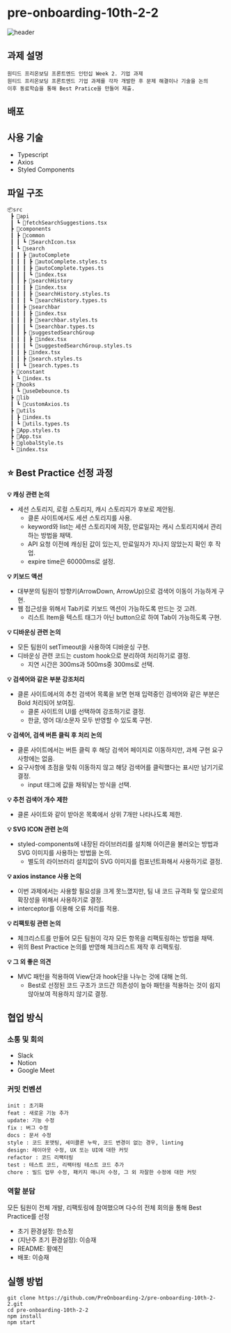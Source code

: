 # pre-onboarding-10th-2-2

![header](https://capsule-render.vercel.app/api?type=Rounded&color=auto&height=150&section=header&text=wanted-pre-onboarding-frontend&fontSize=40)

## 과제 설명

```
원티드 프리온보딩 프론트엔드 인턴십 Week 2. 기업 과제
원티드 프리온보딩 프론트엔드 기업 과제를 각자 개발한 후 문제 해결이나 기술을 논의
이후 동료학습을 통해 Best Pratice을 만들어 제출.
```

## 배포

[]()

## 사용 기술

- Typescript
- Axios
- Styled Components

## 파일 구조

```bash
📦src
 ┣ 📂api
 ┃ ┗ 📜fetchSearchSuggestions.tsx
 ┣ 📂components
 ┃ ┣ 📂common
 ┃ ┃ ┗ 📜SearchIcon.tsx
 ┃ ┗ 📂search
 ┃ ┃ ┣ 📂autoComplete
 ┃ ┃ ┃ ┣ 📜autoComplete.styles.ts
 ┃ ┃ ┃ ┣ 📜autoComplete.types.ts
 ┃ ┃ ┃ ┗ 📜index.tsx
 ┃ ┃ ┣ 📂searchHistory
 ┃ ┃ ┃ ┣ 📜index.tsx
 ┃ ┃ ┃ ┣ 📜searchHistory.styles.ts
 ┃ ┃ ┃ ┗ 📜searchHistory.types.ts
 ┃ ┃ ┣ 📂searchbar
 ┃ ┃ ┃ ┣ 📜index.tsx
 ┃ ┃ ┃ ┣ 📜searchbar.styles.ts
 ┃ ┃ ┃ ┗ 📜searchbar.types.ts
 ┃ ┃ ┣ 📂suggestedSearchGroup
 ┃ ┃ ┃ ┣ 📜index.tsx
 ┃ ┃ ┃ ┗ 📜suggestedSearchGroup.styles.ts
 ┃ ┃ ┣ 📜index.tsx
 ┃ ┃ ┣ 📜search.styles.ts
 ┃ ┃ ┗ 📜search.types.ts
 ┣ 📂constant
 ┃ ┗ 📜index.ts
 ┣ 📂hooks
 ┃ ┗ 📜useDebounce.ts
 ┣ 📂lib
 ┃ ┗ 📜customAxios.ts
 ┣ 📂utils
 ┃ ┣ 📜index.ts
 ┃ ┗ 📜utils.types.ts
 ┣ 📜App.styles.ts
 ┣ 📜App.tsx
 ┣ 📜globalStyle.ts
 ┗ 📜index.tsx
```

## ⭐️ Best Practice 선정 과정

**💡 캐싱 관련 논의**

- 세션 스토리지, 로컬 스토리지, 캐시 스토리지가 후보로 제안됨.
  - 클론 사이트에서도 세션 스토리지를 사용.
  - keyword와 list는 세션 스토리지에 저장, 만료일자는 캐시 스토리지에서 관리하는 방법을 채택.
  - API 요청 이전에 캐싱된 값이 있는지, 만료일자가 지나지 않았는지 확인 후 작업.
  - expire time은 60000ms로 설정.

**💡 키보드 액션**

- 대부분의 팀원이 방향키(ArrowDown, ArrowUp)으로 검색어 이동이 가능하게 구현.
- 웹 접근성을 위해서 Tab키로 키보드 액션이 가능하도록 만드는 것 고려.
  - 리스트 Item을 텍스트 태그가 아닌 button으로 하여 Tab이 가능하도록 구현.

**💡 디바운싱 관련 논의**

- 모든 팀원이 setTimeout을 사용하여 디바운싱 구현.
- 디바운싱 관련 코드는 custom hook으로 분리하여 처리하기로 결정.
  - 지연 시간은 300ms과 500ms중 300ms로 선택.

**💡 검색어와 같은 부분 강조처리**

- 클론 사이트에서의 추천 검색어 목록을 보면 현재 입력중인 검색어와 같은 부분은 Bold 처리되어 보여짐.
  - 클론 사이트의 UI를 선택하여 강조하기로 결정.
  - 한글, 영어 대/소문자 모두 반영할 수 있도록 구현.

**💡 검색어, 검색 버튼 클릭 후 처리 논의**

- 클론 사이트에서는 버튼 클릭 후 해당 검색어 페이지로 이동하지만, 과제 구현 요구사항에는 없음.
- 요구사항에 초점을 맞춰 이동하지 않고 해당 검색어를 클릭했다는 표시만 남기기로 결정.
  - input 태그에 값을 채워넣는 방식을 선택.

**💡 추천 검색어 개수 제한**

- 클론 사이트와 같이 받아온 목록에서 상위 7개만 나타나도록 제한.

**💡 SVG ICON 관련 논의**

- styled-components에 내장된 라이브러리를 설치해 아이콘을 불러오는 방법과 SVG 이미지를 사용하는 방법을 논의.
  - 별도의 라이브러리 설치없이 SVG 이미지를 컴포넌트화해서 사용하기로 결정.

**💡 axios instance 사용 논의**

- 이번 과제에서는 사용할 필요성을 크게 못느꼈지만, 팀 내 코드 규격화 및 앞으로의 확장성을 위해서 사용하기로 결정.
- interceptor를 이용해 오류 처리를 적용.

**💡 리팩토링 관련 논의**

- 체크리스트를 만들어 모든 팀원이 각자 모든 항목을 리팩토링하는 방법을 채택.
- 위의 Best Practice 논의를 반영해 체크리스트 제작 후 리팩토링.

**💡 그 외 좋은 의견**

- MVC 패턴을 적용하여 View단과 hook단을 나누는 것에 대해 논의.
  - Best로 선정된 코드 구조가 코드간 의존성이 높아 패턴을 적용하는 것이 쉽지 않아보여 적용하지 않기로 결정.

## 협업 방식

### 소통 및 회의

- Slack
- Notion
- Google Meet

### 커밋 컨벤션

```
init : 초기화
feat : 새로운 기능 추가
update: 기능 수정
fix : 버그 수정
docs : 문서 수정
style : 코드 포맷팅, 세미콜론 누락, 코드 변경이 없는 경우, linting
design: 레이아웃 수정, UX 또는 UI에 대한 커밋
refactor : 코드 리팩터링
test : 테스트 코드, 리팩터링 테스트 코드 추가
chore : 빌드 업무 수정, 패키지 매니저 수정, 그 외 자잘한 수정에 대한 커밋
```

### 역할 분담

모든 팀원이 전체 개발, 리팩토링에 참여했으며 다수의 전체 회의을 통해 Best Practice를 선정

- 초기 환경설정: 한소정
- (지난주 초기 환경설정): 이승재
- README: 황예진
- 배포: 이승재

## 실행 방법

```shell
git clone https://github.com/PreOnboarding-2/pre-onboarding-10th-2-2.git
cd pre-onboarding-10th-2-2
npm install
npm start
```
